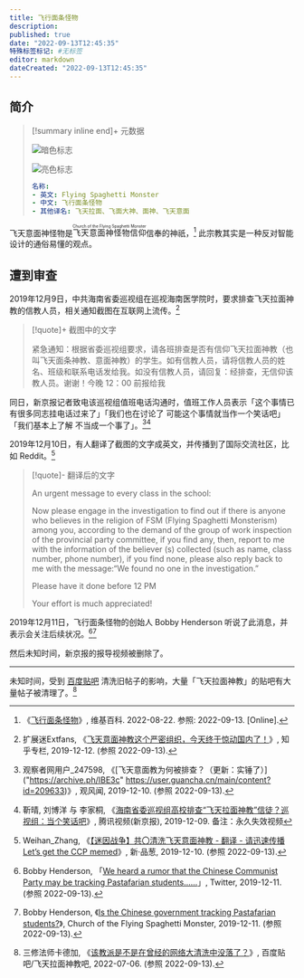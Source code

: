 ```yaml
---
title: 飞行面条怪物
description:
published: true
date: "2022-09-13T12:45:35"
特殊标签标记: #无标签
editor: markdown
dateCreated: "2022-09-13T12:45:35"
---
```


## 简介

> [!summary inline end]+ 元数据
>
> ![暗色标志](https://s3.tebi.io/ggame/people/飞行面条怪物/FSM_Logo.svg#only-light)
>
> ![亮色标志](https://s3.tebi.io/ggame/people/飞行面条怪物/FSM_Logo_w.svg#only-dark)
>
> ```yaml
> 名称:
> - 英文: Flying Spaghetti Monster
> - 中文: 飞行面条怪物
> - 其他译名: 飞天拉面、飞面大神、面神、飞天意面
> ```

飞天意面神怪物是<ruby>飞天意面神怪物信仰<rp>(</rp><rt>Church of the Flying Spaghetti Monster</rt><rp>)</rp></ruby>信奉的神祇，[^wiki] 此宗教其实是一种反对智能设计的通俗易懂的观点。

[^wiki]: 《[飞行面条怪物](https://zh.wikipedia.org/wiki/飞行面条怪物)》, 维基百科. 2022-08-22. 参照: 2022-09-13. [Online].

## 遭到审查

2019年12月9日，中共海南省委巡视组在巡视海南医学院时，要求排查飞天拉面神教的信教人员，相关通知截图在互联网上流传。[^96895492]

[^96895492]: 扩展迷Extfans, 《[飞天意面神教这个严密组织，今天终于惊动国内了！](https://web.archive.org/web/20210902044909/https://zhuanlan.zhihu.com/p/96895492)》, 知乎专栏, 2019-12-12. (参照 2022-09-13).

> [!quote]+ 截图中的文字
>
> 紧急通知：根据省委巡视组要求，请各班排查是否有信仰飞天拉面神教（也叫飞天面条神教、意面神教）的学生。如有信教人员，请将信教人员的姓名、班级和联系电话发给我。如没有信教人员，请回复：经排查，无信仰该教人员。谢谢！今晚 12：00 前报给我

同日，新京报记者致电该巡视组值班电话沟通时，值班工作人员表示「这个事情已有很多同志挂电话过来了」「我们也在讨论了 可能这个事情就当作一个笑话吧」「我们基本上了解 不当成一个事了」。[^IBE3c][^u3032wvk72q]

[^IBE3c]: 观察者网用户_247598, 《[飞天意面教为何被排查？（更新：实锤了）]("https://archive.ph/IBE3c" https://user.guancha.cn/main/content?id=209633)》, 观风闻, 2019-12-10. (参照 2022-09-13).

[^u3032wvk72q]: 靳晴, 刘博洋 与 李家桐, 《[海南省委巡视组高校排查“飞天拉面神教”信徒？巡视组：当个笑话吧](https://web.archive.org/web/20191209132839/https://v.qq.com/x/cover/mzc00200iwm4emw/u3032wvk72q.html)》, 腾讯视频(新京报), 2019-12-09. 备注：永久失效视频

2019年12月10日，有人翻译了截图的文字成英文，并传播到了国际交流社区，比如 Reddit。[^YnRau]

[^YnRau]: Weihan_Zhang, 《[【迷因战争】共〇清洗飞天意面神教 - 翻译 - 请迅速传播 Let’s get the CCP memed](https://archive.ph/YnRau "https://pincong.rocks/article/10732")》, 新·品葱, 2019-12-10. (参照 2022-09-13).

> [!quote]- 翻译后的文字
>
> An urgent message to every class in the school:
>
> Now please engage in the investigation to find out if there is anyone who believes in the religion of FSM (Flying Spaghetti Monsterism) among you, according to the demand of the group of work inspection of the provincial party committee, if you find any, then, report to me with the information of the believer (s) collected (such as name, class number, phone number), if you find none, please also reply back to me with the message:“We found no one in the investigation.”
>
> Please have it done before 12 PM
>
> Your effort is much appreciated!

2019年12月11日，飞行面条怪物的创始人 Bobby Henderson 听说了此消息，并表示会关注后续状况。[^1204780338242707456][^ctps]

[^1204780338242707456]: Bobby Henderson, 「[We heard a rumor that the Chinese Communist Party may be tracking Pastafarian students……](https://web.archive.org/web/20191211212704/https://twitter.com/henderob/status/1204780338242707456)」, Twitter, 2019-12-11. (参照 2022-09-13).

[^ctps]: Bobby Henderson, 《[Is the Chinese government tracking Pastafarian students?](https://web.archive.org/web/20220621131021/https://www.spaghettimonster.org/2019/12/chinese-tracking-pastafarian-students/)》, Church of the Flying Spaghetti Monster, 2019-12-11. (参照 2022-09-13).

然后未知时间，新京报的报导视频被删除了。

---

未知时间，受到 [百度贴吧](/company/百度/贴吧.md) 清洗旧帖子的影响，大量「飞天拉面神教」的贴吧有大量帖子被清理了。[^7911182009]

[^7911182009]: 三修法师卡德加, 《[该教派是不是在曾经的网络大清洗中没落了？](https://web.archive.org/web/20220913053306/https://tieba.baidu.com/p/7911182009)》, 百度贴吧/飞天拉面神教吧, 2022-07-06. (参照 2022-09-13).
